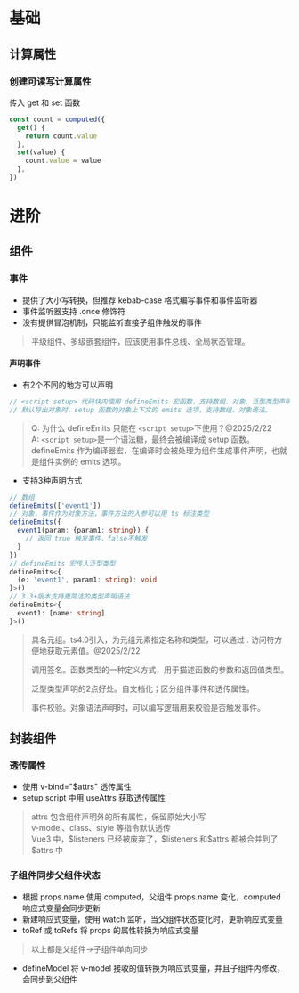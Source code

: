 # 基础

## 计算属性

### 创建可读写计算属性

传入 get 和 set 函数

```ts
const count = computed({
  get() {
    return count.value
  },
  set(value) {
    count.value = value
  },
})
```

 

# 进阶

## 组件
### 事件

- 提供了大小写转换，但推荐 kebab-case 格式编写事件和事件监听器
- 事件监听器支持 .once 修饰符
- 没有提供冒泡机制，只能监听直接子组件触发的事件
> 平级组件、多级嵌套组件，应该使用事件总线、全局状态管理。

#### 声明事件

- 有2个不同的地方可以声明
```ts
// <script setup> 代码块内使用 defineEmits 宏函数，支持数组、对象、泛型类型声明。
// 默认导出对象时，setup 函数的对象上下文的 emits 选项，支持数组、对象语法。
```
> Q: 为什么 defineEmits 只能在 `<script setup>`下使用？@2025/2/22  
> A: `<script setup>`是一个语法糖，最终会被编译成 setup 函数。defineEmits 作为编译器宏，在编译时会被处理为组件生成事件声明，也就是组件实例的 emits 选项。

- 支持3种声明方式
```ts
// 数组
defineEmits(['event1'])
// 对象，事件作为对象方法，事件方法的入参可以用 ts 标注类型
defineEmits({
  event1(param: {param1: string}) {
    // 返回 true 触发事件，false不触发
  }
})
// defineEmits 宏传入泛型类型
defineEmits<{
  (e: 'event1', param1: string): void
}>()
// 3.3+版本支持更简洁的类型声明语法
defineEmits<{
  event1: [name: string]
}>()
```
> 具名元组。ts4.0引入，为元组元素指定名称和类型，可以通过 . 访问符方便地获取元素值。@2025/2/22
>   
> 调用签名。函数类型的一种定义方式，用于描述函数的参数和返回值类型。  
> 
> 泛型类型声明的2点好处。自文档化；区分组件事件和透传属性。  
>
> 事件校验。对象语法声明时，可以编写逻辑用来校验是否触发事件。

## 封装组件

### 透传属性

- 使用 v-bind="$attrs" 透传属性
- setup script 中用 useAttrs 获取透传属性

> attrs 包含组件声明外的所有属性，保留原始大小写  
> v-model、class、style 等指令默认透传  
> Vue3 中，\$listeners 已经被废弃了，\$listeners 和\$attrs 都被合并到了\$attrs 中

### 子组件同步父组件状态

- 根据 props.name 使用 computed，父组件 props.name 变化，computed 响应式变量会同步更新
- 新建响应式变量，使用 watch 监听，当父组件状态变化时，更新响应式变量
- toRef 或 toRefs 将 props 的属性转换为响应式变量

> 以上都是父组件->子组件单向同步

- defineModel 将 v-model 接收的值转换为响应式变量，并且子组件内修改，会同步到父组件
